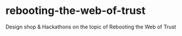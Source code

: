 # rebooting-the-web-of-trust
Design shop &amp; Hackathons on the topic of Rebooting the Web of Trust
